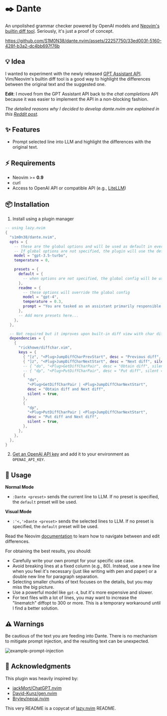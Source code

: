 # ✒️ Dante

An unpolished grammar checker powered by OpenAI models and [Neovim's builtin diff tool](https://neovim.io/doc/user/diff.html). Seriously, it's just a proof of concept.

https://github.com/S1M0N38/dante.nvim/assets/22257750/33ed003f-5160-428f-b3a2-dc4bb697f76b



## 💡 Idea

I wanted to experiment with the newly released [GPT Assistant API](https://platform.openai.com/docs/assistants/overview). Vim/Neovim's builtin diff tool is a good way to highlight the differences between the original text and the suggested one.

**Edit**: I moved from the GPT Assistant API back to the *chat completions* API because it was easier to implement the API in a non-blocking fashion.

*The detailed reasons why I decided to develop dante.nvim are explained in this [Reddit post](https://www.reddit.com/r/neovim/comments/182p87j/dantenvim_a_simple_ai_writing_assistant/).*

## ✨ Features

- Prompt selected line into LLM and highlight the differences with the original text.

## ⚡️ Requirements

- Neovim >= **0.9**
- curl
- Access to OpenAI API or compatible API (e.g., [LiteLLM](https://docs.litellm.ai/docs/simple_proxy))

## 📦 Installation

1. Install using a plugin manager

```lua
-- using lazy.nvim
{
  "s1m0n38/dante.nvim",
  opts = {
    -- these are the global options and will be used as default in every preset
    -- If global options are not specified, the plugin will use the default values
    model = "gpt-3.5-turbo",
    temperature = 0,

    presets = {
      default = {
        -- when options are not specified, the global config will be used
      },
      readme = {
        -- these options will override the global config
        model = "gpt-4",
        temperature = 0.3,
        prompt = "You are tasked as an assistant primarily responsible for rectifying errors within English text. Please amend spelling inaccuracies and augment grammar; ensure that the refined text closely adheres to the original version. Given that the text is authored in Markdown intended for a README file, please abide by the Markdown syntax accordingly. Provide your corrections in the form of the enhanced text only, devoid of commentary. Maintain the integrity of the original text's new lines and the spacing. Do NOT enclose the generated text into triple ticks.",
      },
      -- Add more presets here...
    },
  },

  -- Not required but it improves upon built-in diff view with char diff
  dependencies = {
    {
      "rickhowe/diffchar.vim",
      keys = {
        { "[z", "<Plug>JumpDiffCharPrevStart", desc = "Previous diff", silent = true },
        { "]z", "<Plug>JumpDiffCharNextStart", desc = "Next diff", silent = true },
        -- { "do", "<Plug>GetDiffCharPair", desc = "Obtain diff", silent = true },
        -- { "dp", "<Plug>PutDiffCharPair", desc = "Put diff", silent = true },
        {
          "do",
          "<Plug>GetDiffCharPair | <Plug>JumpDiffCharNextStart",
          desc = "Obtain diff and Next diff",
          silent = true,
        },
        {
          "dp",
          "<Plug>PutDiffCharPair | <Plug>JumpDiffCharNextStart",
          desc = "Put diff and Next diff",
          silent = true,
        },
      },
    },
  },
}
```

2. [Get an OpenAI API key](https://platform.openai.com/docs/api-reference/introduction) and add it to your environment as `OPENAI_API_KEY`.

## 🚀 Usage

**Normal Mode**

- `:Dante <preset>` sends the current line to LLM. If no preset is specified, the `default` preset will be used.

**Visual Mode**

- `:'<,'>Dante <preset>` sends the selected lines to LLM. If no preset is specified, the `default` preset will be used.

Read the Neovim [documentation](https://neovim.io/doc/user/diff.html) to learn how to navigate between and edit differences.

For obtaining the best results, you should:

- Carefully write your own prompt for your specific use case.
- Avoid breaking lines at a fixed column (e.g., 80). Instead, use a new line when you feel it's necessary (just like writing with pen and paper) or a double new line for paragraph separation.
- Selecting smaller chunks of text focuses on the details, but you may miss the big picture.
- Use a powerful model like `gpt-4`, but it's more expensive and slower.
- For text files with a lot of lines, you may want to increase the "linematch" diffopt to 300 or more. This is a temporary workaround until I find a better solution.

## ⚠️ Warnings

Be cautious of the text you are feeding into Dante. There is no mechanism to mitigate prompt injection, and the resulting text can be unexpected.

![example-prompt-injection](https://github.com/S1M0N38/dante.nvim/assets/22257750/c707db0f-4f67-4286-b774-fee11963c3dc)



## 🙏 Acknowledgments

This plugin was heavily inspired by:

- [jackMort/ChatGPT.nvim](https://github.com/jackMort/ChatGPT.nvim)
- [David-Kunz/gen.nvim](https://github.com/David-Kunz/gen.nvim)
- [Bryley/neoai.nvim](https://github.com/Bryley/neoai.nvim)

This very README is a copycat of [lazy.nvim](https://github.com/folke/lazy.nvim) README.
